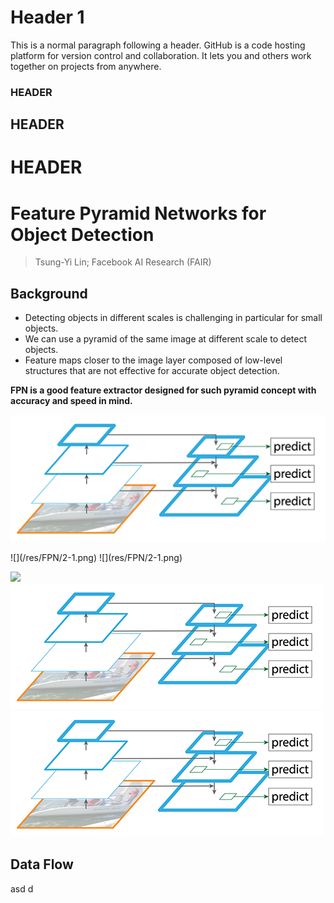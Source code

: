 
# [](#header-1)Header 1

This is a normal paragraph following a header. GitHub is a code hosting platform for version control and collaboration. It lets you and others work together on projects from anywhere.

### HEADER
## HEADER
# HEADER


# Feature Pyramid Networks for Object Detection

> Tsung-Yi Lin; Facebook AI Research (FAIR)





## Background
- Detecting objects in different scales is challenging in particular for small objects.
- We can use a pyramid of the same image at different scale to detect objects.
- Feature maps closer to the image layer composed of low-level structures that are not effective for accurate object detection.


**FPN is a good feature extractor designed for such pyramid concept with accuracy and speed in mind.**
<p align="center">
  <img width="600" src="/res/FPN/2-1.PNG" "Example of anomaly detection.">
</p>
<p align="center">
  <src="/res/FPN/2-1.PNG" >
</p>
![](/res/FPN/2-1.png)
![](res/FPN/2-1.png)

![](https://assets-cdn.github.com/images/icons/emoji/octocat.png)
![](/res/FPN/2-1.png)
![](res/FPN/test.png)

## Data Flow
asd
d
